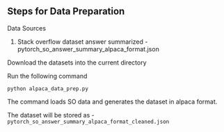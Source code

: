 ## Steps for Data Preparation

Data Sources

1. Stack overflow dataset answer summarized - pytorch_so_answer_summary_alpaca_format.json

Download the datasets into the current directory

Run the following command

```
python alpaca_data_prep.py
```

The command loads SO data and generates the dataset in alpaca format.

The dataset will be stored as - `pytorch_so_answer_summary_alpaca_format_cleaned.json`
